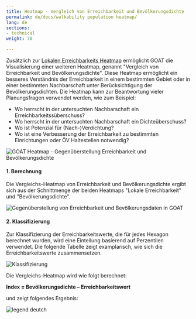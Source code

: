 ```yaml
---
title: Heatmap - Vergleich von Erreichbarkeit und Bevölkerungsdichte
permalink: de/docs/walkability population heatmap/
lang: de
sections:
- technical
weight: 70

---
```

Zusätzlich zur [Lokalen Erreichbarkeits Heatmap](../heatmap/ "Docs: Lokale Erreichbarkeits Heatmap") ermöglicht GOAT die Visualisierung einer weiteren Heatmap, genannt "Vergleich von Erreichbarkeit und Bevölkerungsdichte". Diese Heatmap ermöglicht ein besseres Verständnis der Erreichbarkeit in einem bestimmten Gebiet oder in einer bestimmten Nachbarschaft unter Berücksichtigung der Bevölkerungsdichten. Die Heatmap kann zur Beantwortung vieler Planungsfragen verwendet werden, wie zum Beispiel:

* Wo herrscht in der untersuchten Nachbarschaft ein Erreichbarkeitssüberschuss?
* Wo herrscht in der untersuchten Nachbarschaft ein Dichteüberschuss?
* Wo ist Potenzial für (Nach-)Verdichtung?
* Wo ist eine Verbesserung der Erreichbarkeit zu bestimmten Einrichtungen oder ÖV Haltestellen notwendig?

![GOAT Heatmap - Gegenüberstellung Erreichbarkeit und Bevölkerungsdichte](/images/docs/walkability_population_heatmap/heatmap-deutsch.webp "GOAT Heatmap - Gegenüberstellung Erreichbarkeit und Bevölkerungsdichte")

#### 1. Berechnung

Die Vergleichs-Heatmap von Erreichbarkeit und Bevölkerungsdichte ergibt sich aus der Schnittmenge der beiden Heatmaps "Lokale Erreichbarkeit" und "Bevölkerungsdichte".

![Gegenüberstellung von Erreichbarkeit und Bevölkerungsdaten in GOAT](/images/docs/walkability_population_heatmap/combination-DE.webp "Gegenüberstellung von Erreichbarkeit und Bevölkerungsdaten in GOAT")

#### 2. Klassifizierung

Zur Klassifizierung der Erreichbarkeitswerte, die für jedes Hexagon berechnet wurden, wird eine Einteilung basierend auf Perzentilen verwendet. Die folgende Tabelle zeigt examplarisch, wie sich die Erreichbarkeitswerte zusammensetzen.

![Klassifizierung](/images/docs/walkability_population_heatmap/classification-DE.webp)            

Die Vergleichs-Heatmap wird wie folgt berechnet:

<b> Index = Bevölkerungsdichte – Erreichbarkeitswert </b>

und zeigt folgendes Ergebnis:

<img src="/images/docs/walkability_population_heatmap/DE-LEGEND.webp"  alt="legend deutch" style="max-height:300px;"/>